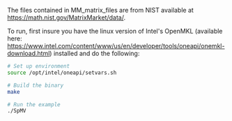 The files contained in MM_matrix_files are from NIST available at https://math.nist.gov/MatrixMarket/data/.

To run, first insure you have the linux version of Intel's OpenMKL (available here: https://www.intel.com/content/www/us/en/developer/tools/oneapi/onemkl-download.html) installed and do the following:

```bash
# Set up environment
source /opt/intel/oneapi/setvars.sh

# Build the binary
make

# Run the example
./SpMV